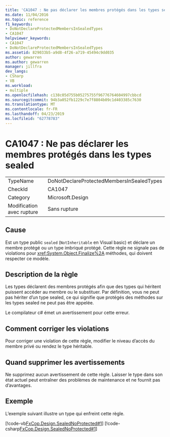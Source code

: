 ```yaml
---
title: 'CA1047 : Ne pas déclarer les membres protégés dans les types sealed'
ms.date: 11/04/2016
ms.topic: reference
f1_keywords:
- DoNotDeclareProtectedMembersInSealedTypes
- CA1047
helpviewer_keywords:
- CA1047
- DoNotDeclareProtectedMembersInSealedTypes
ms.assetid: 829033b5-a9d8-4f26-a719-45494c9dd035
author: gewarren
ms.author: gewarren
manager: jillfra
dev_langs:
- CSharp
- VB
ms.workload:
- multiple
ms.openlocfilehash: c138c05d755b05275755f96776764604997cbbcd
ms.sourcegitcommit: 94b3a052fb1229c7e7f8804b09c1d403385c7630
ms.translationtype: MT
ms.contentlocale: fr-FR
ms.lasthandoff: 04/23/2019
ms.locfileid: "62778783"
---
```

# <a name="ca1047-do-not-declare-protected-members-in-sealed-types"></a>CA1047 : Ne pas déclarer les membres protégés dans les types sealed

|||
|-|-|
|TypeName|DoNotDeclareProtectedMembersInSealedTypes|
|CheckId|CA1047|
|Category|Microsoft.Design|
|Modification avec rupture|Sans rupture|

## <a name="cause"></a>Cause
 Est un type public `sealed` (`NotInheritable` en Visual basic) et déclare un membre protégé ou un type imbriqué protégé. Cette règle ne signale pas de violations pour <xref:System.Object.Finalize%2A> méthodes, qui doivent respecter ce modèle.

## <a name="rule-description"></a>Description de la règle
 Les types déclarent des membres protégés afin que des types qui héritent puissent accéder au membre ou le substituer. Par définition, vous ne peut pas hériter d’un type sealed, ce qui signifie que protégés des méthodes sur les types sealed ne peut pas être appelée.

 Le compilateur c# émet un avertissement pour cette erreur.

## <a name="how-to-fix-violations"></a>Comment corriger les violations
 Pour corriger une violation de cette règle, modifier le niveau d’accès du membre privé ou rendez le type héritable.

## <a name="when-to-suppress-warnings"></a>Quand supprimer les avertissements
 Ne supprimez aucun avertissement de cette règle. Laisser le type dans son état actuel peut entraîner des problèmes de maintenance et ne fournit pas d’avantages.

## <a name="example"></a>Exemple
 L’exemple suivant illustre un type qui enfreint cette règle.

 [!code-vb[FxCop.Design.SealedNoProtected#1](../code-quality/codesnippet/VisualBasic/ca1047-do-not-declare-protected-members-in-sealed-types_1.vb)]
 [!code-csharp[FxCop.Design.SealedNoProtected#1](../code-quality/codesnippet/CSharp/ca1047-do-not-declare-protected-members-in-sealed-types_1.cs)]